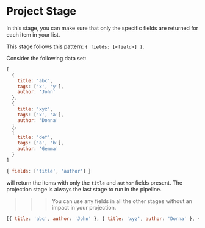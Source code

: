# Project Stage

In this stage, you can make sure that only the specific fields are returned for each item in your list.

This stage follows this pattern: `{ fields: [<field>] }`.

Consider the following data set:

```js
[
  {
    title: 'abc',
    tags: ['x', 'y'],
    author: 'John'
  },
  {
    title: 'xyz',
    tags: ['x', 'a'],
    author: 'Donna'
  },
  {
    title: 'def',
    tags: ['a', 'b'],
    author: 'Gemma'
  }
]
```

```js
{ fields: ['title', 'author'] }
```

will return the items with only the `title` and `author` fields present. The projection stage is always the last stage to run in the pipeline.

>>> You can use any fields in all the other stages without an impact in your projection.

```js
[{ title: 'abc', author: 'John' }, { title: 'xyz', author: 'Donna' }, { title: 'def', author: 'Gemma' }]
```
